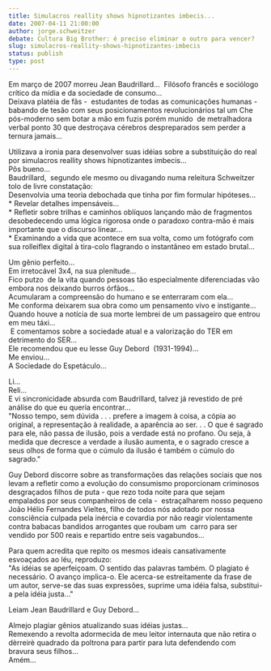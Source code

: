 ```yaml
---
title: Simulacros reallity shows hipnotizantes imbecis... 
date: 2007-04-11 21:00:00
author: jorge.schweitzer
debate: Cultura Big Brother: é preciso eliminar o outro para vencer?
slug: simulacros-reallity-shows-hipnotizantes-imbecis
status: publish 
type: post
---
```


Em março de 2007 morreu Jean Baudrillard...  Filósofo francês e sociólogo crítico da mídia e da sociedade de consumo...     
Deixava platéia de fãs -  estudantes de todas as comunicações humanas - babando de tesão com seus posicionamentos revolucionários tal um Che pós-moderno sem botar a mão em fuzis porém munido  de metralhadora verbal ponto 30 que destroçava cérebros despreparados sem perder a ternura jamais...   


Utilizava a ironia para desenvolver suas idéias sobre a substituição do real por simulacros reallity shows hipnotizantes imbecis...   
Pôs bueno...     
Baudrillard,  segundo ele mesmo ou divagando numa releitura Schweitzer tolo de livre constatação:     
Desenvolvia uma teoria debochada que tinha por fim formular hipóteses...     
\* Revelar detalhes impensáveis...     
\* Refletir sobre trilhas e caminhos oblíquos lançando mão de fragmentos desobedecendo uma lógica rigorosa onde o paradoxo contra-mão é mais importante que o discurso linear...     
\* Examinando a vida que acontece em sua volta, como um fotógrafo com sua rolleiflex digital à tira-colo flagrando o instantâneo em estado brutal...   


Um gênio perfeito...     
Em irretocável 3x4, na sua plenitude...     
Fico putzo  de la vita quando pessoas tão especialmente diferenciadas vão embora nos deixando burros órfãos...     
Acumularam a compreensão do humano e se enterraram com ela...     
Me conforma deixarem sua obra como um pensamento vivo e instigante...     
Quando houve a notícia de sua morte lembrei de um passageiro que entrou em meu táxi...     
 E comentamos sobre a sociedade atual e a valorização do TER em detrimento do SER...     
Ele recomendou que eu lesse Guy Debord  (1931-1994)...     
Me enviou...     
A Sociedade do Espetáculo...   


Li...     
Reli...     
E vi sincronicidade absurda com Baudrillard, talvez já revestido de pré análise do que eu queria encontrar...     
"Nosso tempo, sem dúvida . . . prefere a imagem à coisa, a cópia ao original, a representação à realidade, a aparência ao ser. . . O que é sagrado para ele, não passa de ilusão, pois a verdade está no profano. Ou seja, à medida que decresce a verdade a ilusão aumenta, e o sagrado cresce a seus olhos de forma que o cúmulo da ilusão é também o cúmulo do sagrado."   


Guy Debord discorre sobre as transformações das relações sociais que nos levam a refletir como a evolução do consumismo proporcionam criminosos desgraçados filhos de puta - que rezo toda noite para que sejam empalados por seus companheiros de cela -  estraçalharem nosso pequeno João Hélio Fernandes Vieltes, filho de todos nós adotado por nossa consciência culpada pela inércia e covardia por não reagir violentamente contra babacas bandidos arrogantes que roubam um  carro para ser  vendido por 500 reais e repartido entre seis vagabundos... 


Para quem acredita que repito os mesmos ideais cansativamente esvoaçados ao léu, reproduzo:     
"As idéias se aperfeiçoam. O sentido das palavras também. O plagiato é necessário. O avanço implica-o. Ele acerca-se estreitamente da frase de um autor, serve-se das suas expressões, suprime uma idéia falsa, substitui-a pela idéia justa..." 


Leiam Jean Baudrillard e Guy Debord...   


Almejo plagiar gênios atualizando suas idéias justas...     
Remexendo a revolta adormecida de meu leitor internauta que não retira o dèrreirè quadrado da poltrona para partir para luta defendendo com bravura seus filhos...     
Amém...   



